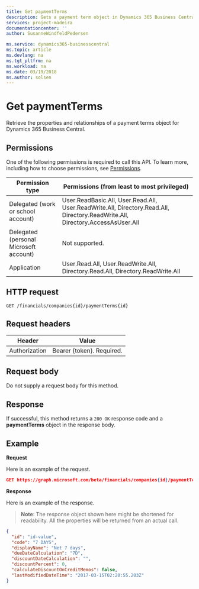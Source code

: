 ```yaml
---
title: Get paymentTerms 
description: Gets a payment term object in Dynamics 365 Business Central.
services: project-madeira
documentationcenter: ''
author: SusanneWindfeldPedersen

ms.service: dynamics365-businesscentral
ms.topic: article
ms.devlang: na
ms.tgt_pltfrm: na
ms.workload: na
ms.date: 03/19/2018
ms.author: solsen
---
```


# Get paymentTerms
Retrieve the properties and relationships of a payment terms object for Dynamics 365 Business Central.

## Permissions
One of the following permissions is required to call this API. To learn more, including how to choose permissions, see [Permissions](../concepts/permissions_reference.md).

|Permission type|Permissions (from least to most privileged)|
|---------------|-------------------------------------|
|Delegated (work or school account)|User.ReadBasic.All, User.Read.All, User.ReadWrite.All, Directory.Read.All, Directory.ReadWrite.All, Directory.AccessAsUser.All|
Delegated (personal Microsoft account)|	Not supported.|
Application|User.Read.All, User.ReadWrite.All, Directory.Read.All, Directory.ReadWrite.All|

## HTTP request

```
GET /financials/companies{id}/paymentTerms{id}
```

## Request headers
|Header         |Value                     |
|---------------|--------------------------|
|Authorization  |Bearer {token}. Required. |

## Request body
Do not supply a request body for this method.

## Response
If successful, this method returns a ```200 OK``` response code and a **paymentTerms** object in the response body.

## Example

**Request**

Here is an example of the request.
```json
GET https://graph.microsoft.com/beta/financials/companies{id}/paymentTerms{id}
```

**Response**

Here is an example of the response. 

> **Note**: The response object shown here might be shortened for readability. All the properties will be returned from an actual call.

```json
{
  "id": "id-value",
  "code": "7 DAYS",
  "displayName": "Net 7 days",
  "dueDateCalculation": "7D",
  "discountDateCalculation": "",
  "discountPercent": 0,
  "calculateDiscountOnCreditMemos": false,
  "lastModifiedDateTime": "2017-03-15T02:20:55.203Z"
}
```
